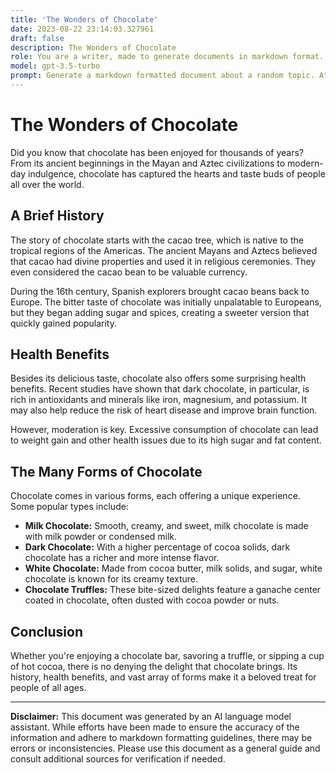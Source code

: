 ```yaml
---
title: 'The Wonders of Chocolate'
date: 2023-08-22 23:14:03.327961
draft: false
description: The Wonders of Chocolate
role: You are a writer, made to generate documents in markdown format. It is very important that all of the documents you generate are in valid markdown format.
model: gpt-3.5-turbo
prompt: Generate a markdown formatted document about a random topic. At the bottom, include a disclaimer explaining that the document was generated by you. The first line of the document should be the title. Make sure that the entire document is in proper markdown format, using a mix of various tags to make the document visually appealing.
---
```


# The Wonders of Chocolate

Did you know that chocolate has been enjoyed for thousands of years? From its ancient beginnings in the Mayan and Aztec civilizations to modern-day indulgence, chocolate has captured the hearts and taste buds of people all over the world.

## A Brief History

The story of chocolate starts with the cacao tree, which is native to the tropical regions of the Americas. The ancient Mayans and Aztecs believed that cacao had divine properties and used it in religious ceremonies. They even considered the cacao bean to be valuable currency.

During the 16th century, Spanish explorers brought cacao beans back to Europe. The bitter taste of chocolate was initially unpalatable to Europeans, but they began adding sugar and spices, creating a sweeter version that quickly gained popularity.

## Health Benefits

Besides its delicious taste, chocolate also offers some surprising health benefits. Recent studies have shown that dark chocolate, in particular, is rich in antioxidants and minerals like iron, magnesium, and potassium. It may also help reduce the risk of heart disease and improve brain function.

However, moderation is key. Excessive consumption of chocolate can lead to weight gain and other health issues due to its high sugar and fat content.

## The Many Forms of Chocolate

Chocolate comes in various forms, each offering a unique experience. Some popular types include:

- **Milk Chocolate:** Smooth, creamy, and sweet, milk chocolate is made with milk powder or condensed milk.
- **Dark Chocolate:** With a higher percentage of cocoa solids, dark chocolate has a richer and more intense flavor.
- **White Chocolate:** Made from cocoa butter, milk solids, and sugar, white chocolate is known for its creamy texture.
- **Chocolate Truffles:** These bite-sized delights feature a ganache center coated in chocolate, often dusted with cocoa powder or nuts.

## Conclusion

Whether you're enjoying a chocolate bar, savoring a truffle, or sipping a cup of hot cocoa, there is no denying the delight that chocolate brings. Its history, health benefits, and vast array of forms make it a beloved treat for people of all ages.

***

**Disclaimer:**
This document was generated by an AI language model assistant. While efforts have been made to ensure the accuracy of the information and adhere to markdown formatting guidelines, there may be errors or inconsistencies. Please use this document as a general guide and consult additional sources for verification if needed.